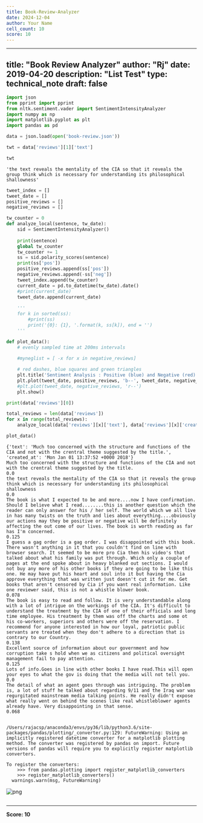 ```yaml
---
title: Book-Review-Analyzer
date: 2024-12-04
author: Your Name
cell_count: 10
score: 10
---
```


---
title: "Book Review Analyzer"
author: "Rj"
date: 2019-04-20
description: "List Test"
type: technical_note
draft: false
---

```python
import json
from pprint import pprint
from nltk.sentiment.vader import SentimentIntensityAnalyzer
import numpy as np
import matplotlib.pyplot as plt
import pandas as pd
```


```python
data = json.load(open('book-review.json'))
```


```python
twt = data['reviews'][1]['text']
```


```python
twt
```




    'the text reveals the mentality of the CIA so that it reveals the group think which is necessary for understanding its philosophical shallowness'




```python
tweet_index = []
tweet_date = []
positive_reviews = []
negative_reviews = []
```


```python
tw_counter = 0
def analyze_local(sentence, tw_date):
    sid = SentimentIntensityAnalyzer()
    
    print(sentence)
    global tw_counter
    tw_counter += 1
    ss = sid.polarity_scores(sentence)
    print(ss['pos'])
    positive_reviews.append(ss['pos'])
    negative_reviews.append(-ss['neg'])    
    tweet_index.append(tw_counter)
    current_date = pd.to_datetime(tw_date).date()
    #print(current_date)
    tweet_date.append(current_date)
    
    '''
    for k in sorted(ss):
        #print(ss)
        print('{0}: {1}, '.format(k, ss[k]), end = '')
    '''
```


```python
def plot_data():
    # evenly sampled time at 200ms intervals
    
    #myneglist = [ -x for x in negative_reviews]

    # red dashes, blue squares and green triangles
    plt.title('Sentiment Analysis : Positive (blue) and Negative (red)')
    plt.plot(tweet_date, positive_reviews, 'b--', tweet_date, negative_reviews, 'r--')
    #plt.plot(tweet_date, negative_reviews, 'r--')
    plt.show()
```


```python
print(data['reviews'][0])    

total_reviews = len(data['reviews'])
for x in range(total_reviews):
    analyze_local(data['reviews'][x]['text'], data['reviews'][x]['created_at'])

plot_data() 
```

    {'text': 'Much too concerned with the structure and functions of the CIA and not with the crentral theme suggested by the title.', 'created_at': 'Mon Jan 01 13:37:52 +0000 2018'}
    Much too concerned with the structure and functions of the CIA and not with the crentral theme suggested by the title.
    0.0
    the text reveals the mentality of the CIA so that it reveals the group think which is necessary for understanding its philosophical shallowness
    0.0
    The book is what I expected to be and more....now I have confirmation. Should I believe what I read........this is another question which the reader can only answer for his / her self. The world which we all live in has many twists on the truth and lies about everything....obviously our actions may they be positive or negative will be definitely affecting the out come of our lives. The book is worth reading as far has I'm concerned.
    0.125
    I guess a gag order is a gag order. I was disappointed with this book. There wasn't anything in it that you couldn't find on line with browser search. It seemed to be more pro Cia then his video's that talked about what his family was put through. Which only a couple of pages at the end spoke about in heavy blanked out sections. I would not buy any more of his other books if they are going to be like this one. He may have put his heart and soul into it but having the Cia approve everything that was written just doesn't cut it for me. Get books that aren't censored by Cia if you want real information. Like one reviewer said, this is not a whistle blower book.
    0.078
    The book is easy to read and follow. It is very understandable along with a lot of intrigue on the workings of the CIA. It's difficult to understand the treatment by the CIA of one of their officials and long time employee. His treatment by them was off the charts and some ot his co-workers, superiors and others were off the reservation. I recommend for anyone interested in how our loyal, patriotic public servants are treated when they don't adhere to a direction that is contrary to our Country.
    0.138
    Excellent source of information about our government and how corruption take s hold when we as citizens and political oversight management fail to pay attention.
    0.125
    Lots of info.Goes in line with other books I have read.This will open your eyes to what the gov is doing that the media will not tell you.
    0.0
    The detail of what an agent goes through was intriguing. The problem is, a lot of stuff he talked about regarding 9/11 and the Iraq war was regurgitated mainstream media talking points. He really didn't expose what really went on behind the scenes like real whistleblower agents already have. Very disappointing in that sense.
    0.068


    /Users/rajacsp/anaconda3/envs/py36/lib/python3.6/site-packages/pandas/plotting/_converter.py:129: FutureWarning: Using an implicitly registered datetime converter for a matplotlib plotting method. The converter was registered by pandas on import. Future versions of pandas will require you to explicitly register matplotlib converters.
    
    To register the converters:
    	>>> from pandas.plotting import register_matplotlib_converters
    	>>> register_matplotlib_converters()
      warnings.warn(msg, FutureWarning)



    
![png](/mlnotes/images/book-review-analyzer_8_2.png)
    



```python

```


---
**Score: 10**